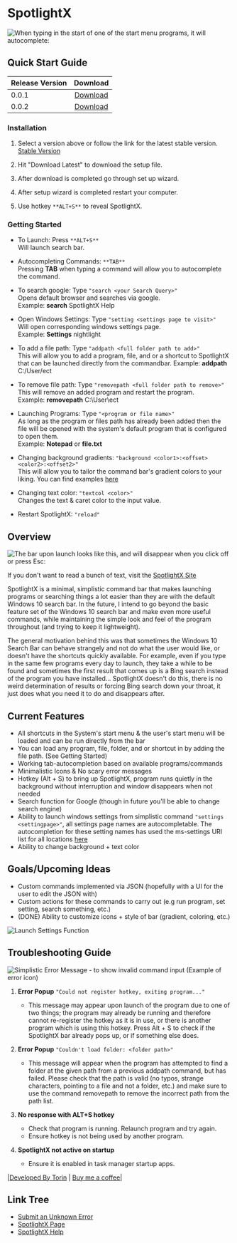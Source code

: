 # SpotlightX

![When typing in the start of one of the start menu programs, it will autocomplete:](https://i.imgur.com/ei8wNCW.gif)

## Quick Start Guide

| Release Version | Download |
| --------------- |:-------------:|
| 0.0.1           | [Download](https://github.com/TorinFelton/SpotlightX/releases/tag/V0.0.1) |
| 0.0.2           | [Download](https://github.com/TorinFelton/SpotlightX/releases/tag/V0.0.2) |


### Installation

1. Select a version above or follow the link for the latest stable version. [Stable Version](https://torinfelton.github.io/SpotlightX/)

2. Hit "Download Latest" to download the setup file.

3. After download is completed go through set up wizard.

4. After setup wizard is completed restart your computer.

5. Use hotkey ``**ALT+S**`` to reveal SpotlightX.

### Getting Started

- To Launch: Press ``**ALT+S**``  
Will launch search bar.

- Autocompleting Commands: ``**TAB**``  
Pressing **TAB** when typing a command will allow you to autocomplete the command.

- To search google: Type ``"search <your Search Query>"``  
Opens default browser and searches via google.  
Example: **search** SpotlightX Help

- Open Windows Settings: Type ``"setting <settings page to visit>"``  
Will open corresponding windows settings page.  
Example: **Settings** nightlight

- To add a file path: Type ``"addpath <full folder path to add>"``  
This will allow you to add a program, file, and or a shortcut to SpotlightX that can be launched directly from the commandbar. 
Example: **addpath** C:/User/ect

- To remove file path: Type ``"removepath <full folder path to remove>"``  
This will remove an added program and restart the program.  
Example: **removepath** C:\User\ect

- Launching Programs: Type ``"<program or file name>"``  
As long as the program or files path has already been added then the file will be opened with the system's default program that is configured to open them.  
Example: **Notepad** or **file.txt**

- Changing background gradients: ``"background <color1>:<offset><color2>:<offset2>"``  
This will allow you to tailor the command bar's gradient colors to your liking. You can find examples [here](https://torinfelton.github.io/SpotlightX/customisation.html)

- Changing text color: ``"textcol <color>"``  
Changes the text & caret color to the input value.

- Restart SpotlightX: ``"reload"``

## Overview

![The bar upon launch looks like this, and will disappear when you click off or press Esc:](https://i.imgur.com/ZsW1MnZ.png)

If you don't want to read a bunch of text, visit the [SpotlightX Site](https://torinfelton.github.io/SpotlightX/)

SpotlightX is a minimal, simplistic command bar that makes launching programs or searching things a lot easier than they are with the default Windows 10 search bar. In the future, I intend to go beyond the basic feature set of the Windows 10 search bar and make even more useful commands, while maintaining the simple look and feel of the program throughout (and trying to keep it lightweight).

The general motivation behind this was that sometimes the Windows 10 Search Bar can behave strangely and not do what the user would like, or doesn't have the shortcuts quickly available. For example, even if you type in the same few programs every day to launch, they take a while to be found and sometimes the first result that comes up is a Bing search instead of the program you have installed... SpotlightX doesn't do this, there is no weird determination of results or forcing Bing search down your throat, it just does what you need it to do and disappears after.


## Current Features

- All shortcuts in the System's start menu & the user's start menu will be loaded and can be run directly from the bar
- You can load any program, file, folder, and or shortcut in by adding the file path. (See Getting Started)
- Working tab-autocompletion based on available programs/commands
- Minimalistic Icons & No scary error messages
- Hotkey (Alt + S) to bring up SpotlightX, program runs quietly in the background without interruption and window disappears when not needed
- Search function for Google (though in future you'll be able to change search engine)
- Ability to launch windows settings from simplistic command ``"settings <settingpage>"``, all settings page names are autocompletable.
  The autocompletion for these setting names has used the ms-settings URI list for all locations [here](https://github.com/TorinFelton/SpotlightX/blob/master/CleanUI/CleanUI/config/ms-settings.txt)
- Ability to change background + text color

## Goals/Upcoming Ideas

- Custom commands implemented via JSON (hopefully with a UI for the user to edit the JSON with)
- Custom actions for these commands to carry out (e.g run program, set setting, search something, etc.)
- (DONE) Ability to customize icons + style of bar (gradient, coloring, etc.)

![Launch Settings Function](https://i.imgur.com/p7wMNS6.gif)

## Troubleshooting Guide

![Simplistic Error Message - to show invalid command input](https://i.imgur.com/TibVPGY.png) (Example of error icon)

1. **Error Popup** ``"Could not register hotkey, exiting program..."``  
    - This message may appear upon launch of the program due to one of two things; the program may already be running and therefore cannot re-register the hotkey as it is in use, or there is another program which is using this hotkey. Press Alt + S to check if the SpotlightX bar already pops up, or if something else does.

2. **Error Popup** ``"Couldn't load folder: <folder path>"``  
    - This message will appear when the program has attempted to find a folder at the given path from a previous addpath command, but has failed. Please check that the path is valid (no typos, strange characters, pointing to a file and not a folder, etc.) and make sure to use the command removepath to remove the incorrect path from the path list.

3. **No response with ALT+S hotkey**  
   - Check that program is running. Relaunch program and try again.  
    - Ensure hotkey is not being used by another program. 

4. **SpotlightX not active on startup**  
    - Ensure it is enabled in task manager startup apps.



|[Developed By Torin](https://github.com/TorinFelton/) |
[Buy me a coffee](https://buymeacoffee.com/torin)|

## Link Tree

- [Submit an Unknown Error](https://github.com/TorinFelton/SpotlightX/issues)
- [SpotlightX Page](https://torinfelton.github.io/SpotlightX/)  
- [SpotlightX Help](https://torinfelton.github.io/SpotlightX/help.html)